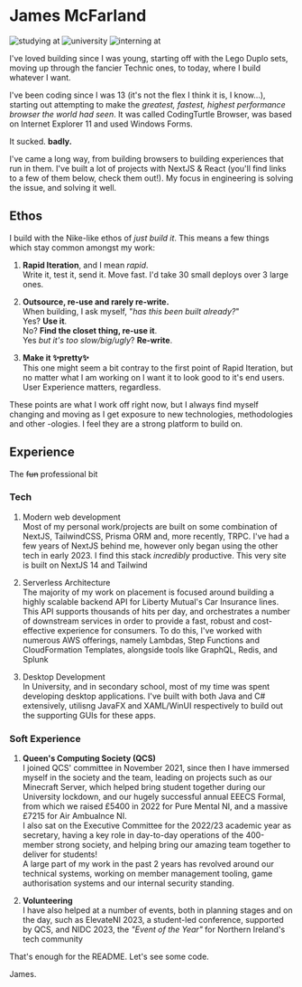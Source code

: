 # James McFarland

![studying at](https://img.shields.io/badge/studying_at-qub-red)   ![university](https://img.shields.io/badge/year-placement-blue)  ![interning at](https://img.shields.io/badge/interning_at-liberty_IT-yellow)


I've loved building since I was young, starting off with the Lego Duplo sets, moving up through the fancier Technic ones, to today, where I build whatever I want.

I've been coding since I was 13 (it's not the flex I think it is, I know...), starting out attempting to make the *greatest, fastest, highest performance browser the world had seen*. It was called CodingTurtle Browser, was based on Internet Explorer 11 and used Windows Forms.

It sucked. **badly.**

I've came a long way, from building browsers to building experiences that run in them. I've built a lot of projects with NextJS & React (you'll find links to a few of them below, check them out!). My focus in engineering is solving the issue, and solving it well. 

## Ethos

I build with the Nike-like ethos of *just build it*. This means a few things which stay common amongst my work: 

1. **Rapid Iteration**, and I mean *rapid*.\
 Write it, test it, send it. Move fast. I'd take 30 small deploys over 3 large ones.

2. **Outsource, re-use and rarely re-write.** \
When building, I ask myself, "*has this been built already?*"\
    Yes? **Use it**.\
    No? **Find the closet thing, re-use it**. \
    Yes *but it's too slow/big/ugly*? **Re-write**.

3. **Make it ✨pretty✨** \
    This one might seem a bit contray to the first point of Rapid Iteration, but no matter what I am working on I want it to look good to it's end users. User Experience matters, regardless.


These points are what I work off right now, but I always find myself changing and moving as I get exposure to new technologies, methodologies and other -ologies. I feel they are a strong platform to build on.

## Experience

The ~~fun~~ professional bit

### Tech

1. Modern web development \
    Most of my personal work/projects are built on some combination of NextJS, TailwindCSS, Prisma ORM and, more recently, TRPC. I've had a few years of NextJS behind me, however only began using the other tech in early 2023. I find this stack *incredibly* productive. This very site is built on NextJS 14 and Tailwind

2. Serverless Architecture \
    The majority of my work on placement is focused around building a highly scalable backend API for Liberty Mutual's Car Insurance lines. This API supports thousands of hits per day, and orchestrates a number of downstream services in order to provide a fast, robust and cost-effective experience for consumers.
    To do this, I've worked with numerous AWS offerings, namely Lambdas, Step Functions and CloudFormation Templates, alongside tools like GraphQL, Redis, and Splunk

3. Desktop Development \
    In University, and in secondary school, most of my time was spent developing desktop applications. I've built with both Java and C# extensively, utilisng JavaFX and XAML/WinUI respectively to build out the supporting GUIs for these apps. 

### Soft Experience

1. **Queen's Computing Society (QCS)**\
    I joined QCS' committee in November 2021, since then I have immersed myself in the society and the team, leading on projects such as our Minecraft Server, which helped bring student together during our University lockdown, and our hugely successful annual EEECS Formal, from which we raised £5400 in 2022 for Pure Mental NI, and a massive £7215 for Air Ambualnce NI.\
    I also sat on the Executive Committee for the 2022/23 academic year as secretary, having a key role in day-to-day operations of the 400-member strong society, and helping bring our amazing team together to deliver for students!\
    A large part of my work in the past 2 years has revolved around our technical systems, working on member management tooling, game authorisation systems and our internal security standing.

2. **Volunteering**\
    I have also helped at a number of events, both in planning stages and on the day, such as ElevateNI 2023, a student-led conference, supported by QCS, and NIDC 2023, the *"Event of the Year"* for Northern Ireland's tech community


That's enough for the README. Let's see some code.

James.
